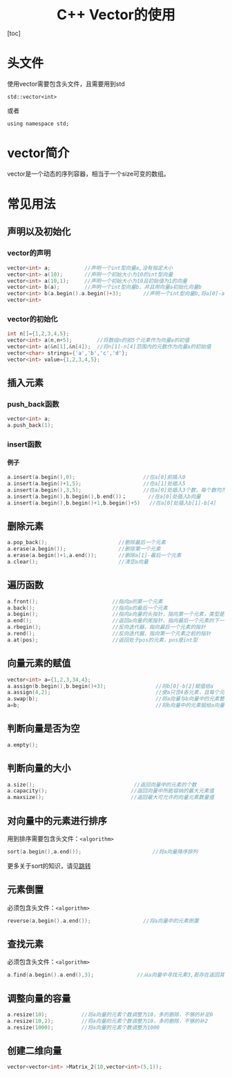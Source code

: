 <center><span style="font-size:2rem;font-weight:bold;">C++ Vector的使用</span></center>

<div style="page-break-after: always;"></div>

[toc]

<div style="page-break-after: always;"></div>

#  头文件

使用vector需要包含头文件，且需要用到std

`std::vector<int>`

或者

`using namespace std;`

# vector简介

vector是一个动态的序列容器，相当于一个size可变的数组。

# 常见用法

## 声明以及初始化

### vector的声明

```c++
vector<int> a;           //声明一个int型向量a,没有指定大小
vector<int> a(10);       //声明一个初始大小为10的int型向量
vector<int> a(10,1);     //声明一个初始大小为10且初始值为1的向量
vector<int> b(a);        //声明一个int型向量b，并且用向量a初始化向量b
vector<int> b(a.begin().a.begin()+3);       //声明一个int型向量b,将a[0]-a[2]作为b向量的初值
vector<int> 
```

### vector的初始化

```C++
int n[]={1,2,3,4,5};
vector<int> a(n,n+5);        //将数组n的前5个元素作为向量a的初值
vector<int> a(&n[1],&n[4]);  //将n[1]-n[4]范围内的元数作为向量a的初始值
vector<char> strings={'a','b','c','d'};
vector<int> value={1,2,3,4,5};
```

## 插入元素

### push_back函数

```C++
vector<int> a;
a.push_back(1); 
```

### insert函数

#### 例子

```C++
a.insert(a.begin(),0);                      //在a[0]前插入0
a.insert(a.begin()+1,5);                    //在a[1]处插入5
a.insert(a.begin(),3,5);                    //在a[0]处插入3个数，每个数均为5
a.insert(a.begin(),b.begin(),b.end())；       //在a[0]处插入b向量
a.insert(a.begin(),b.begin()+1,b.begin()+5)   //在a[0]处插入b[1]-b[4]
```

## 删除元素

```C++
a.pop_back();                       //删除最后一个元素
a.erase(a.begin());                 //删除第一个元素
a.erase(a.begin()+1,a.end());       //删除a[1]-最后一个元素
a.clear();                          //清空a向量
```

## 遍历函数

```C++
a.front();                        //指向a的第一个元素
a.back();						  //指向a的最后一个元素
a.begin();						  //指向a向量的头指针，指向第一个元素，类型是迭代器(iterator)
a.end();						  //返回a向量的尾指针，指向最后一个元素的下一个位置
a.rbegin();                       //反向迭代器，指向最后一个元素的指针
a.rend();                         //反向迭代器，指向第一个元素之前的指针
a.at(pos);						  //返回处于pos的元素，pos是int型
```

## 向量元素的赋值

```C++
vector<int> a={1,2,3,34,4};
a.assign(b.begin(),b.begin()+3);                //将b[0]-b[2]赋值给a
a.assign(4,2);                                  //使a只含4各元素，且每个元素为2
a.swap(b);                                      //将a向量与b向量中的元素整体互换
a=b;                                            //将b向量中的元素赋给a向量
```

## 判断向量是否为空

```C++
a.empty();
```

## 判断向量的大小

```C++
a.size();                                //返回向量中的元素的个数
a.capacity();							//返回向量中所能容纳的最大元素值
a.maxsize();							//返回最大可允许的向量元素数量值
```

## 对向量中的元素进行排序

用到排序需要包含头文件：`<algorithm>`

```C++
sort(a.begin(),a.end());                       //将a向量降序排列
```

更多关于sort的知识，请见[跳转](E:\梯梯\工作收获\xgd工作收获\learn_and_notes\学习提升\code学习\C++学习\c++中排序sort函数总结.md)

## 元素倒置

必须包含头文件：`<algorithm>`

```C++
reverse(a,begin().a.end());                 //将a向量中的元素倒置
```

## 查找元素

必须包含头文件：`<algorithm>`

```C++
a.find(a.begin().a.end(),3);              //从a向量中寻找元素3,若存在返回其在向量中的位置，若不存在返回a.end()
```

## 调整向量的容量

```C++
a.resize(10);           //将a向量的元素个数调整为10，多的删除，不够的补足0
a.resize(10,2);         //将a向量的元素个数调整为10，多的删除，不够的补2
a.resize(1000);         //将a向量的元素个数调整为1000
```

## 创建二维向量

```C++
vector<vector<int> >Matrix_2(10,vector<int>(5,1));                      //返回10x5的二维数组，每个元素均为1
```

